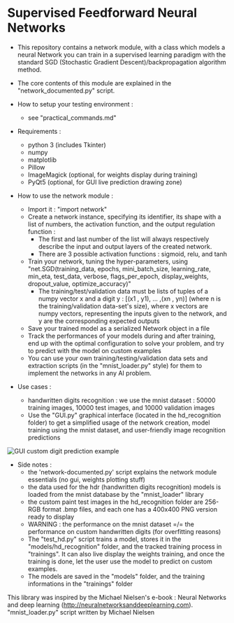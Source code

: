 # Supervised Feedforward Neural Networks

* This repository contains a network module, with a class which models a neural Network you can train in a supervised learning paradigm with the standard SGD (Stochastic Gradient Descent)/backpropagation algorithm method.

* The core contents of this module are explained in the "network_documented.py" script.

* How to setup your testing environment :
    - see "practical_commands.md" 

* Requirements :
    - python 3 (includes Tkinter)
    - numpy
    - matplotlib
    - Pillow
    - ImageMagick (optional, for weights display during training)
    - PyQt5 (optional, for GUI live prediction drawing zone)

* How to use the network module :
    - Import it : "import network"
    - Create a network instance, specifying its identifier, its shape with a list of numbers, the activation function, and the output regulation function :
    	- The first and last number of the list will always respectively describe the input and output layers of the created network.
    	- There are 3 possible activation functions : sigmoid, relu, and tanh
    - Train your network, tuning the hyper-parameters, using "net.SGD(training_data, epochs, mini_batch_size, learning_rate, min_eta, test_data, verbose, flags_per_epoch, display_weights, dropout_value, optimize_accuracy)"
    	- The training/test/validation data must be lists of tuples of a numpy vector x and a digit y : [(x1 , y1), ... ,(xn , yn)] (where n is the training/validation data-set's size), where x vectors are numpy vectors, representing the inputs given to the network, and y are the corresponding expected outputs
    - Save your trained model as a serialized Network object in a file
    - Track the performances of your models during and after training, end up with the optimal configuration to solve your problem, and try to predict with the model on custom examples
    - You can use your own training/testing/validation data sets and extraction scripts (in the "mnist_loader.py" style) for them to implement the networks in any AI problem.

* Use cases :
    - handwritten digits recognition : we use the mnist dataset : 50000 training images, 10000 test images, and 10000 validation images
    - Use the "GUI.py" graphical interface (located in the hd_recognition folder) to get a simplified usage of the network creation, model training using the mnist dataset, and user-friendly image recognition predictions

![GUI custom digit prediction example](https://ibb.co/31TgHnN?raw=true)

* Side notes :
    - the 'network-documented.py' script explains the network module essentials (no gui, weights plotting stuff)
    - the data used for the hdr (handwritten digits recognition) models is loaded from the mnist database by the "mnist_loader" library
    - the custom paint test images in the hd_recognition folder are 256-RGB format .bmp files, and each one has a 400x400 PNG version ready to display
    - WARNING : the performance on the mnist dataset =/= the performance on custom handwritten digits (for overfitting reasons)
    - The "test_hd.py" script trains a model, stores it in the "models/hd_recognition" folder, and the tracked training process in "trainings". It can also live display the weights training, and once the training is done, let the user use the model to predict on custom examples.
    - The models are saved in the "models" folder, and the training informations in the "trainings" folder

This library was inspired by the Michael Nielsen's e-book : Neural Networks and deep learning (http://neuralnetworksanddeeplearning.com).
"mnist_loader.py" script written by Michael Nielsen
    
	
